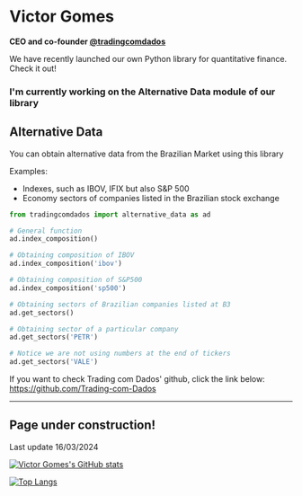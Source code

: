 # Victor Gomes

**CEO and co-founder [@tradingcomdados](https://www.tradingcomdados.com)**

We have recently launched our own Python library for quantitative finance. Check it out!

### I'm currently working on the Alternative Data module of our library


## Alternative Data
You can obtain alternative data from the Brazilian Market using this library

Examples:
* Indexes, such as IBOV, IFIX but also S&P 500
* Economy sectors of companies listed in the Brazilian stock exchange


```python
from tradingcomdados import alternative_data as ad

# General function
ad.index_composition()

# Obtaining composition of IBOV
ad.index_composition('ibov')

# Obtaining composition of S&P500
ad.index_composition('sp500')

# Obtaining sectors of Brazilian companies listed at B3
ad.get_sectors()

# Obtaining sector of a particular company
ad.get_sectors('PETR')

# Notice we are not using numbers at the end of tickers
ad.get_sectors('VALE')


```


If you want to check Trading com Dados' github, click the link below:
https://github.com/Trading-com-Dados






-------------------



## Page under construction!

Last update 16/03/2024



[![Victor Gomes's GitHub stats](https://github-readme-stats.vercel.app/api?username=victorncg&count_private=true&show_icons=true&theme=algolia)](https://github.com/victorncg/github-readme-stats)

[![Top Langs](https://github-readme-stats.vercel.app/api/top-langs/?username=victorncg&layout=compact&theme=algolia)](https://github.com/victorncg/github-readme-stats)

